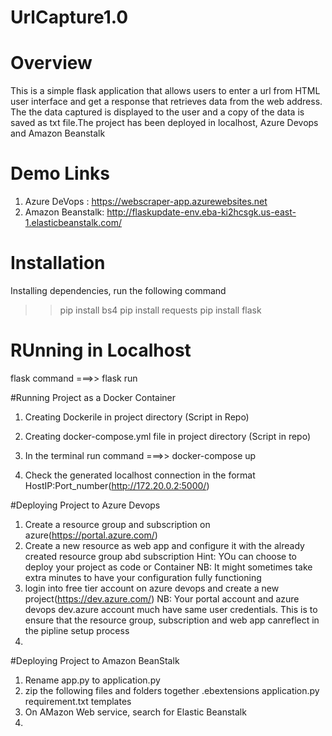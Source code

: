 # UrlCapture1.0

# Overview
This is a simple flask application that allows users to enter a url from HTML user interface and get a response that retrieves data from the web address. The the data captured is displayed to the user and a copy of the data is saved as txt file.The project has been deployed in localhost, Azure Devops and Amazon Beanstalk 

# Demo Links
1. Azure DeVops :    https://webscraper-app.azurewebsites.net
2. Amazon Beanstalk: http://flaskupdate-env.eba-ki2hcsgk.us-east-1.elasticbeanstalk.com/
# Installation

Installing dependencies, run the following command 
>>pip install bs4
>>pip install requests
>>pip install flask

# RUnning in Localhost
flask command ===>> flask run


#Running Project as a Docker Container
1. Creating Dockerile in project directory (Script in Repo)

2. Creating docker-compose.yml file in project directory (Script in repo)

3. In the terminal run command ===>> docker-compose up
4. Check the generated localhost connection in the format HostIP:Port_number(http://172.20.0.2:5000/)

#Deploying Project to Azure Devops
 1. Create a resource group and subscription on azure(https://portal.azure.com/)
 2. Create a new resource as web app and configure it with the already created resource group abd subscription
 Hint: YOu can choose to deploy your project as code or Container
 NB: It might sometimes take extra minutes to have your configuration fully functioning
 3. login into free tier account on azure devops and create a new project(https://dev.azure.com/)
 NB: Your portal account and azure devops dev.azure account much have same user credentials. This is to
 ensure that the resource group, subscription and web app canreflect in the pipline setup process
 4. 

#Deploying Project to Amazon BeanStalk
 1. Rename app.py to application.py
 2. zip the following files and folders together
  .ebextensions
  application.py
  requirement.txt
  templates
 3. On AMazon Web service, search for Elastic Beanstalk
 4. 

